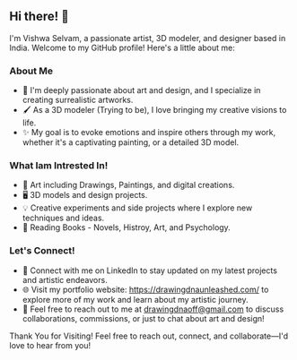 ## Hi there! 👋
I'm Vishwa Selvam, a passionate artist, 3D modeler, and designer based in India. Welcome to my GitHub profile! Here's a little about me:

### About Me
- 🎨 I'm deeply passionate about art and design, and I specialize in creating surrealistic artworks.
- 🖌️ As a 3D modeler (Trying to be), I love bringing my creative visions to life.
- ✨ My goal is to evoke emotions and inspire others through my work, whether it's a captivating painting, or a detailed 3D model.

### What Iam Intrested In!
- 🎨 Art including Drawings, Paintings, and digital creations.
- 🖥️ 3D models and design projects.
- 💡 Creative experiments and side projects where I explore new techniques and ideas.
- 📝 Reading Books - Novels, Histroy, Art, and Psychology.

### Let's Connect!
- 🔗 Connect with me on LinkedIn to stay updated on my latest projects and artistic endeavors.
- 🌐 Visit my portfolio website: https://drawingdnaunleashed.com/ to explore more of my work and learn about my artistic journey.
- 📧 Feel free to reach out to me at drawingdnaoff@gmail.com to discuss collaborations, commissions, or just to chat about art and design!

Thank You for Visiting! Feel free to reach out, connect, and collaborate—I'd love to hear from you!

<!---
vishwa-selvam-18/vishwa-selvam-18 is a ✨ special ✨ repository because its `README.md` (this file) appears on your GitHub profile.
You can click the Preview link to take a look at your changes.
--->
